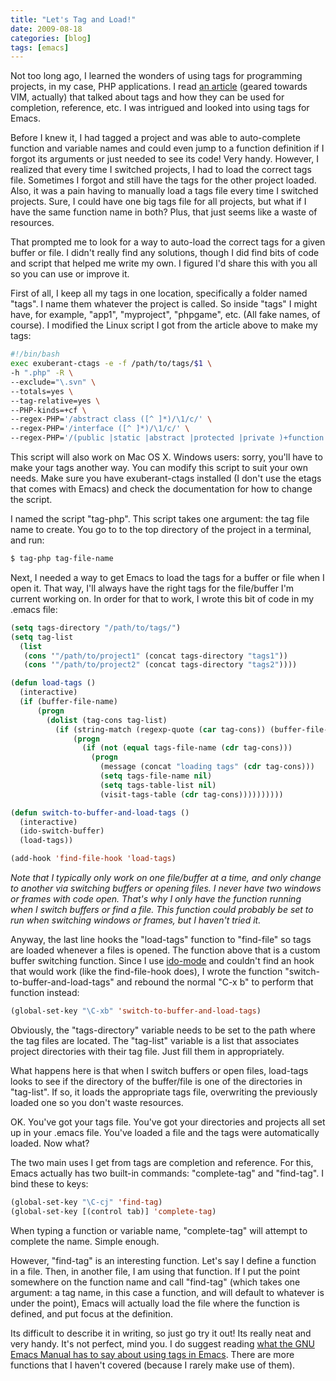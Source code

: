 ```yaml
---
title: "Let's Tag and Load!"
date: 2009-08-18
categories: [blog]
tags: [emacs]
---
```

Not too long ago, I learned the wonders of using tags for programming projects, in my case, PHP applications. I read [an article](http://weierophinney.net/matthew/archives/134-exuberant-ctags-with-PHP-in-Vim.html) (geared towards VIM, actually) that talked about tags and how they can be used for completion, reference, etc. I was intrigued and looked into using tags for Emacs.
<!--more-->
Before I knew it, I had tagged a project and was able to auto-complete function and variable names and could even jump to a function definition if I forgot its arguments or just needed to see its code! Very handy. However, I realized that every time I switched projects, I had to load the correct tags file. Sometimes I forgot and still have the tags for the other project loaded. Also, it was a pain having to manually load a tags file every time I switched projects. Sure, I could have one big tags file for all projects, but what if I have the same function name in both? Plus, that just seems like a waste of resources.

That prompted me to look for a way to auto-load the correct tags for a given buffer or file. I didn't really find any solutions, though I did find bits of code and script that helped me write my own. I figured I'd share this with you all so you can use or improve it.

First of all, I keep all my tags in one location, specifically a folder named "tags". I name them whatever the project is called. So inside "tags" I might have, for example, "app1", "myproject", "phpgame", etc. (All fake names, of course). I modified the Linux script I got from the article above to make my tags:

```bash
#!/bin/bash
exec exuberant-ctags -e -f /path/to/tags/$1 \
-h ".php" -R \
--exclude="\.svn" \
--totals=yes \
--tag-relative=yes \
--PHP-kinds=+cf \
--regex-PHP='/abstract class ([^ ]*)/\1/c/' \
--regex-PHP='/interface ([^ ]*)/\1/c/' \
--regex-PHP='/(public |static |abstract |protected |private )+function ([^ (]*)/\2/f/'
```

This script will also work on Mac OS X. Windows users: sorry, you'll have to make your tags another way. You can modify this script to suit your own needs. Make sure you have exuberant-ctags installed (I don't use the etags that comes with Emacs) and check the documentation for how to change the script.

I named the script "tag-php". This script takes one argument: the tag file name to create. You go to to the top directory of the project in a terminal, and run:

```bash
$ tag-php tag-file-name
```

Next, I needed a way to get Emacs to load the tags for a buffer or file when I open it. That way, I'll always have the right tags for the file/buffer I'm current working on. In order for that to work, I wrote this bit of code in my .emacs file:

```cl
(setq tags-directory "/path/to/tags/")
(setq tag-list
  (list
   (cons '"/path/to/project1" (concat tags-directory "tags1"))
   (cons '"/path/to/project2" (concat tags-directory "tags2"))))

(defun load-tags ()
  (interactive)
  (if (buffer-file-name)
      (progn
        (dolist (tag-cons tag-list)
          (if (string-match (regexp-quote (car tag-cons)) (buffer-file-name))
              (progn
                (if (not (equal tags-file-name (cdr tag-cons)))
                  (progn
                    (message (concat "loading tags" (cdr tag-cons)))
                    (setq tags-file-name nil)
                    (setq tags-table-list nil)
                    (visit-tags-table (cdr tag-cons))))))))))

(defun switch-to-buffer-and-load-tags ()
  (interactive)
  (ido-switch-buffer)
  (load-tags))

(add-hook 'find-file-hook 'load-tags)
```

*Note that I typically only work on one file/buffer at a time, and only change to another via switching buffers or opening files. I never have two windows or frames with code open. That's why I only have the function running when I switch buffers or find a file. This function could probably be set to run when switching windows or frames, but I haven't tried it.*

Anyway, the last line hooks the "load-tags" function to "find-file" so tags are loaded whenever a files is opened. The function above that is a custom buffer switching function. Since I use [ido-mode](http://www.emacswiki.org/emacs/InteractivelyDoThings) and couldn't find an hook that would work (like the find-file-hook does), I wrote the function "switch-to-buffer-and-load-tags" and rebound the normal "C-x b" to perform that function instead:

```cl
(global-set-key "\C-xb" 'switch-to-buffer-and-load-tags)
```

Obviously, the "tags-directory" variable needs to be set to the path where the tag files are located. The "tag-list" variable is a list that associates project directories with their tag file. Just fill them in appropriately.

What happens here is that when I switch buffers or open files, load-tags looks to see if the directory of the buffer/file is one of the directories in "tag-list". If so, it loads the appropriate tags file, overwriting the previously loaded one so you don't waste resources.

OK. You've got your tags file. You've got your directories and projects all set up in your .emacs file. You've loaded a file and the tags were automatically loaded. Now what?

The two main uses I get from tags are completion and reference. For this, Emacs actually has two built-in commands: "complete-tag" and "find-tag". I bind these to keys:

```cl
(global-set-key "\C-cj" 'find-tag)
(global-set-key [(control tab)] 'complete-tag)
```

When typing a function or variable name, "complete-tag" will attempt to complete the name. Simple enough.

However, "find-tag" is an interesting function. Let's say I define a function in a file. Then, in another file, I am using that function. If I put the point somewhere on the function name and call "find-tag" (which takes one argument: a tag name, in this case a function, and will default to whatever is under the point), Emacs will actually load the file where the function is defined, and put focus at the definition.

Its difficult to describe it in writing, so just go try it out! Its really neat and very handy. It's not perfect, mind you. I do suggest reading [what the GNU Emacs Manual has to say about using tags in Emacs](http://www.gnu.org/software/emacs/manual/html_node/emacs/Tags.html#Tags). There are more functions that I haven't covered (because I rarely make use of them).

